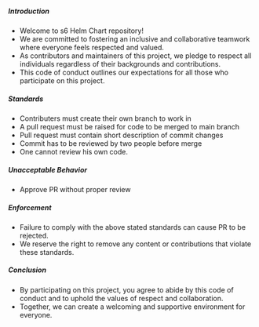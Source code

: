 #####  Introduction
* Welcome to s6 Helm Chart repository!
* We are committed to fostering an inclusive and collaborative teamwork where everyone feels respected and valued.
* As contributors and maintainers of this project, we pledge to respect all individuals regardless of their backgrounds and contributions.
* This code of conduct outlines our expectations for all those who participate on this project.

#####  Standards
* Contributers must create their own branch to work in
* A pull request must be raised for code to be merged to main branch
* Pull request must contain short description of commit changes
* Commit has to be reviewed by two people before merge
* One cannot review his own code.

##### Unacceptable Behavior
* Approve PR without proper review

##### Enforcement
* Failure to comply with the above stated standards can cause PR to be rejected.
* We reserve the right to remove any content or contributions that violate these standards.

##### Conclusion
* By participating on this project, you agree to abide by this code of conduct and to uphold the values of respect and collaboration.
* Together, we can create a welcoming and supportive environment for everyone.


  
